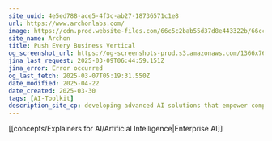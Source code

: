 ```yaml
---
site_uuid: 4e5ed788-ace5-4f3c-ab27-18736571c1e8
url: https://www.archonlabs.com/
image: https://cdn.prod.website-files.com/66c5c2bab55d37d8e443322b/66cc6d2f0f6b41b86ea33f83_archon-og.jpg
site_name: Archon
title: Push Every Business Vertical
og_screenshot_url: https://og-screenshots-prod.s3.amazonaws.com/1366x768/80/false/9ec8d380195400916f530ba2269235c0240eee261a78ea2e840ba942e89b7e26.jpeg
jina_last_request: 2025-03-09T06:44:59.151Z
jina_error: Error occurred
og_last_fetch: 2025-03-07T05:19:31.550Z
date_modified: 2025-04-22
date_created: 2025-03-30
tags: [AI-Toolkit]
description_site_cp: developing advanced AI solutions that empower companies by enhancing their data and decision-making processes.
---
```





















[[concepts/Explainers for AI/Artificial Intelligence|Enterprise AI]]
